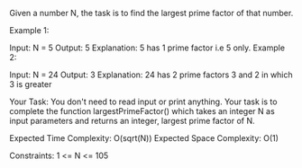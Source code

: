 Given a number N, the task is to find the largest prime factor of that number.
 

Example 1:

Input:
N = 5
Output:
5
Explanation:
5 has 1 prime factor 
i.e 5 only.
Example 2:

Input:
N = 24
Output:
3
Explanation:
24 has 2 prime factors 
3 and 2 in which 3 is 
greater

Your Task:
You don't need to read input or print anything. Your task is to complete the function largestPrimeFactor() which takes an integer N as input parameters and returns an integer, largest prime factor of N.
 

Expected Time Complexity: O(sqrt(N))
Expected Space Complexity: O(1)
 

Constraints:
1 <= N <= 105

